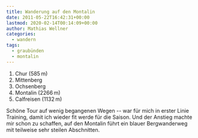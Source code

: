 ```yaml
---
title: Wanderung auf den Montalin
date: 2011-05-22T16:42:31+00:00
lastmod: 2020-02-14T00:14:09+00:00
author: Mathias Wellner
categories:
  - wandern
tags:
  - graubünden
  - montalin
---
```

  1. Chur (585&thinsp;m)
  2. Mittenberg
  3. Ochsenberg
  4. Montalin (2266&thinsp;m)
  5. Calfreisen (1132&thinsp;m)

Schöne Tour auf wenig begangenen Wegen -- war für mich in erster Linie Training, damit ich wieder fit werde für die Saison. Und der Anstieg machte mir schon zu schaffen, auf den Montalin führt ein blauer Bergwanderweg mit teilweise sehr steilen Abschnitten.